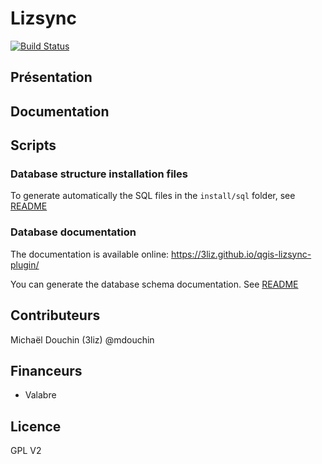 # Lizsync

[![Build Status](https://travis-ci.org/3liz/qgis-lizsync-plugin.svg?branch=master)](https://travis-ci.org/3liz/qgis-lizsync-plugin)

## Présentation

## Documentation

## Scripts

### Database structure installation files

To generate automatically the SQL files in the `install/sql` folder, see [README](lizsync/install/sql/README.md)

### Database documentation

The documentation is available online: https://3liz.github.io/qgis-lizsync-plugin/

You can generate the database schema documentation. See [README](lizsync/doc/database/README.md)

## Contributeurs

Michaël Douchin (3liz)  @mdouchin

## Financeurs

* Valabre

## Licence

GPL V2
